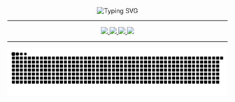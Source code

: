 <p align="center">
  <img src="https://readme-typing-svg.demolab.com?font=Fira+Code&size=28&pause=1000&color=FFD700&center=true&vCenter=true&width=500&lines=Hey%2C+I'm+Altan+Berk+Eren;Welcome+to+my+GitHub+profile!" alt="Typing SVG" />
</p>

---

<p align="center">
  <a href="https://www.linkedin.com/in/altanberkeren" target="_blank">
    <img src="https://img.shields.io/badge/-LinkedIn-FFD700?style=for-the-badge&logo=linkedin&logoColor=black&labelColor=FFD700" />
  </a>
  <a href="https://www.instagram.com/altanberkeren/" target="_blank">
    <img src="https://img.shields.io/badge/-Instagram-FFD700?style=for-the-badge&logo=instagram&logoColor=black&labelColor=FFD700" />
  </a>
  <a href="https://www.facebook.com/altanberk.eren.7" target="_blank">
    <img src="https://img.shields.io/badge/-Facebook-FFD700?style=for-the-badge&logo=facebook&logoColor=black&labelColor=FFD700" />
  </a>
  <a href="https://www.youtube.com/@altanberkeren3871" target="_blank">
    <img src="https://img.shields.io/badge/-YouTube-FFD700?style=for-the-badge&logo=youtube&logoColor=black&labelColor=FFD700" />
  </a>
</p>

---

<p align="center">
  <img src="https://raw.githubusercontent.com/altanberkeren/altanberkeren/output/github-contribution-grid-snake.svg" alt="Snake animation" />
</p>
